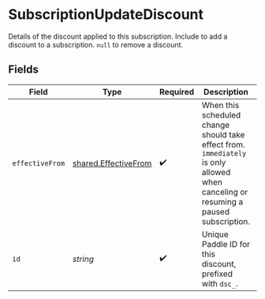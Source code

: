 # SubscriptionUpdateDiscount

Details of the discount applied to this subscription. Include to add a discount to a subscription. `null` to remove a discount.


## Fields

| Field                                                                                                                               | Type                                                                                                                                | Required                                                                                                                            | Description                                                                                                                         | Example                                                                                                                             |
| ----------------------------------------------------------------------------------------------------------------------------------- | ----------------------------------------------------------------------------------------------------------------------------------- | ----------------------------------------------------------------------------------------------------------------------------------- | ----------------------------------------------------------------------------------------------------------------------------------- | ----------------------------------------------------------------------------------------------------------------------------------- |
| `effectiveFrom`                                                                                                                     | [shared.EffectiveFrom](../../../sdk/models/shared/effectivefrom.md)                                                                 | :heavy_check_mark:                                                                                                                  | When this scheduled change should take effect from. `immediately` is only allowed when canceling or resuming a paused subscription. |                                                                                                                                     |
| `id`                                                                                                                                | *string*                                                                                                                            | :heavy_check_mark:                                                                                                                  | Unique Paddle ID for this discount, prefixed with `dsc_`.                                                                           | dsc_01gv5kpg05xp104ek2fmgjwttf                                                                                                      |